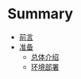 # Summary

* [前言](README.md)
* [准备](ready/README.md)
  * [总体介绍](ready/intro.md)
  * [环境部署](ready/env.md)
